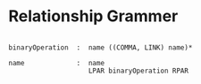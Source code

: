 # Relationship Grammer

```

binaryOperation  :  name ((COMMA, LINK) name)*

name             :  name
                    LPAR binaryOperation RPAR

```
